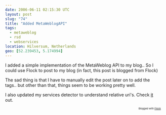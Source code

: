 ```yaml
---
date: 2006-06-11 02:15:30 UTC
layout: post
slug: "74"
title: "Added MetaWeblogAPI"
tags:
  - metaweblog
  - rsd
  - webservices
location: Hilversum, Netherlands
geo: [52.239453, 5.174994]
---
```

<p>I added a simple implementation of the MetaWeblog API to my blog.. So I could use Flock to post to my blog (in fact, this post is blogged from Flock)</p>

<p>The sad thing is that I have to manually edit the post later on to add the tags.. but other than that, things seem to be working pretty well.</p>

<p>I also updated my services detector to understand relative uri's. Check <a href="/blogdetect?uri=http%3A%2F%2Fwww.rooftopsolutions.nl" class="dead-link">it</a> out.<br/>
</p>

<p style="text-align: right; font-size: 8px">Blogged with <a href="http://www.flock.com" title="Flock" class="dead-link">Flock</a></p>
